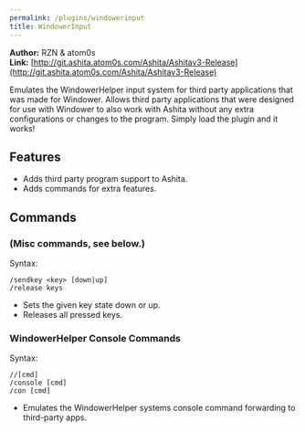 ```yaml
---
permalink: /plugins/windowerinput
title: WindowerInput
---
```


**Author:** RZN & atom0s<br/>
**Link:** [http://git.ashita.atom0s.com/Ashita/Ashitav3-Release](http://git.ashita.atom0s.com/Ashita/Ashitav3-Release)

Emulates the WindowerHelper input system for third party applications that was made for Windower. Allows third party applications that were designed for use with Windower to also work with Ashita without any extra configurations or changes to the program. Simply load the plugin and it works!

## Features

  * Adds third party program support to Ashita.
  * Adds commands for extra features.

## Commands

### (Misc commands, see below.)
Syntax:
```
/sendkey <key> [down|up]
/release keys
```
  * Sets the given key state down or up.
  * Releases all pressed keys.

### WindowerHelper Console Commands
Syntax:
```
//[cmd]
/console [cmd]
/con [cmd]
```
  * Emulates the WindowerHelper systems console command forwarding to third-party apps.